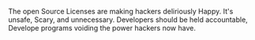 The open Source Licenses are making hackers deliriously Happy. 
It's unsafe, Scary, and unnecessary.
Developers should be held accountable, 
Develope programs voiding the power hackers now have.
